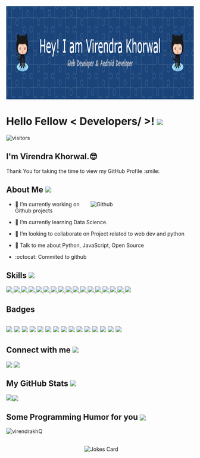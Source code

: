 
<div align="center">
<img width="100%" height = "250px" src="./github-header-image.png" alt="cover" />
</div>

<h1> Hello Fellow < Developers/ >! <img src = "https://raw.githubusercontent.com/MartinHeinz/MartinHeinz/master/wave.gif" width = 50px> </h1>
<p align='center'>

![visitors](https://visitor-badge.glitch.me/badge?page_id=Virendra-khorwal.Virendra-khorwal)
 
 ## I'm Virendra Khorwal.😎

</p>
<div size='20px'>  Thank You for taking the time to view my GitHub Profile :smile: 
</div>

<h2> About Me <img src = "https://media0.giphy.com/media/KDDpcKigbfFpnejZs6/giphy.gif?cid=ecf05e47oy6f4zjs8g1qoiystc56cu7r9tb8a1fe76e05oty&rid=giphy.gif" width = 100px></h2>

<img width="55%" align="right" alt="Github" src="https://raw.githubusercontent.com/onimur/.github/master/.resources/git-header.svg" />


- 🔭 I’m currently working on Github projects


- 🌱 I’m currently learning Data Science.
 

- 👯 I’m looking to collaborate on Project related to web dev and python 

- 💬 Talk to me about Python, JavaScript, Open Source 

- :octocat: Commited to github

<h2> Skills <img src = "https://media2.giphy.com/media/QssGEmpkyEOhBCb7e1/giphy.gif?cid=ecf05e47a0n3gi1bfqntqmob8g9aid1oyj2wr3ds3mg700bl&rid=giphy.gif" width = 32px padding =12px > </h2>
<a href= https://github.com/Virendra-khorwal?tab=repositories&q=&type=&language=python&sort= > <img width ='32px' src ='https://raw.githubusercontent.com/rahulbanerjee26/githubAboutMeGenerator/main/icons/python.svg'> </a>
<a href= https://github.com/Virendra-khorwal?tab=repositories&q=&type=&language=reactjs&sort= > <img width ='32px' src ='https://raw.githubusercontent.com/rahulbanerjee26/githubAboutMeGenerator/main/icons/reactjs.svg'> </a>
<a href= https://github.com/Virendra-khorwal?tab=repositories&q=&type=&language=javascript&sort= > <img width ='32px' src ='https://raw.githubusercontent.com/rahulbanerjee26/githubAboutMeGenerator/main/icons/javascript.svg'> </a>
<a href= https://github.com/Virendra-khorwal?tab=repositories&q=&type=&language=c&sort= > <img width ='32px' src ='https://raw.githubusercontent.com/rahulbanerjee26/githubAboutMeGenerator/main/icons/c.svg'> </a>
<a href= https://github.com/Virendra-khorwal?tab=repositories&q=&type=&language=cpp&sort= > <img width ='32px' src ='https://raw.githubusercontent.com/rahulbanerjee26/githubAboutMeGenerator/main/icons/cpp.svg'> </a>
<a href= https://github.com/Virendra-khorwal?tab=repositories&q=&type=&language=android&sort= > <img width ='32px' src ='https://raw.githubusercontent.com/rahulbanerjee26/githubAboutMeGenerator/main/icons/android.svg'> </a>
<a href= https://github.com/Virendra-khorwal?tab=repositories&q=&type=&language=blender&sort= > <img width ='32px' src ='https://raw.githubusercontent.com/rahulbanerjee26/githubAboutMeGenerator/main/icons/blender.svg'> </a>
<a href= https://github.com/Virendra-khorwal?tab=repositories&q=&type=&language=bootstrap&sort= > <img width ='32px' src ='https://raw.githubusercontent.com/rahulbanerjee26/githubAboutMeGenerator/main/icons/bootstrap.svg'> </a>
<a href= https://github.com/Virendra-khorwal?tab=repositories&q=&type=&language=css&sort= > <img width ='32px' src ='https://raw.githubusercontent.com/rahulbanerjee26/githubAboutMeGenerator/main/icons/css.svg'> </a>
<a href= https://github.com/Virendra-khorwal?tab=repositories&q=&type=&language=figma&sort= > <img width ='32px' src ='https://raw.githubusercontent.com/rahulbanerjee26/githubAboutMeGenerator/main/icons/figma.svg'> </a>
<a href= https://github.com/Virendra-khorwal?tab=repositories&q=&type=&language=github&sort= > <img width ='32px' src ='https://raw.githubusercontent.com/rahulbanerjee26/githubAboutMeGenerator/main/icons/github.svg'> </a>
<a href= https://github.com/Virendra-khorwal?tab=repositories&q=&type=&language=linux&sort= > <img width ='32px' src ='https://raw.githubusercontent.com/rahulbanerjee26/githubAboutMeGenerator/main/icons/linux.svg'> </a>
<a href= https://github.com/Virendra-khorwal?tab=repositories&q=&type=&language=kotlin&sort= > <img width ='32px' src ='https://raw.githubusercontent.com/rahulbanerjee26/githubAboutMeGenerator/main/icons/kotlin.svg'> </a>
<a href= https://github.com/Virendra-khorwal?tab=repositories&q=&type=&language=mysql&sort= > <img width ='32px' src ='https://raw.githubusercontent.com/rahulbanerjee26/githubAboutMeGenerator/main/icons/mysql.svg'> </a>
<a href= https://github.com/Virendra-khorwal?tab=repositories&q=&type=&language=photoshop&sort= > <img width ='32px' src ='https://raw.githubusercontent.com/rahulbanerjee26/githubAboutMeGenerator/main/icons/photoshop.svg'> </a>
<a href= https://github.com/Virendra-khorwal?tab=repositories&q=&type=&language=sass&sort= > <img width ='32px' src ='https://raw.githubusercontent.com/rahulbanerjee26/githubAboutMeGenerator/main/icons/sass.svg'> </a>
<a href= https://github.com/Virendra-khorwal?tab=repositories&q=&type=&language=unreal&sort= > <img width ='32px' src ='https://raw.githubusercontent.com/rahulbanerjee26/githubAboutMeGenerator/main/icons/unreal.svg'> </a>
 
 <h2>Badges<h2>
  <img src='https://img.shields.io/badge/Python-3776AB?style=for-the-badge&logo=python&logoColor=white'>
  <img src='https://img.shields.io/badge/HTML5-E34F26?style=for-the-badge&logo=html5&logoColor=white'>
  <img src='https://img.shields.io/badge/CSS3-1572B6?style=for-the-badge&logo=css3&logoColor=white'>
  <img src='https://img.shields.io/badge/JavaScript-323330?style=for-the-badge&logo=javascript&logoColor=F7DF1E'>
  <img src='https://img.shields.io/badge/C-00599C?style=for-the-badge&logo=c&logoColor=white'>
  <img src='https://img.shields.io/badge/C%2B%2B-00599C?style=for-the-badge&logo=c%2B%2B&logoColor=white'>
  <img src='https://img.shields.io/badge/Kotlin-0095D5?&style=for-the-badge&logo=kotlin&logoColor=white'>
  <img src='https://img.shields.io/badge/-Unreal%20Engine-313131?style=for-the-badge&logo=unreal-engine&logoColor=white'>
  <img src='https://img.shields.io/badge/Adobe-Photoshop-31A8FF?style=for-the-badge&logo=Adobe-Photoshop&labelColor=0a446b&logoWidth=15'>
  <img src='https://img.shields.io/badge/Adobe%20Illustrator-FF9A00?style=for-the-badge&logo=adobe%20illustrator&logoColor=white'>
  <img src='https://img.shields.io/badge/Figma-F24E1E?style=for-the-badge&logo=figma&logoColor=white'>
  <img src='https://img.shields.io/badge/Dribbble-EA4C89?style=for-the-badge&logo=dribbble&logoColor=white'>
  <img src='https://img.shields.io/badge/Android_Studio-3DDC84?style=for-the-badge&logo=android-studio&logoColor=white'>
  <img src='https://img.shields.io/badge/Visual_Studio_Code-0078D4?style=for-the-badge&logo=visual%20studio%20code&logoColor=white'>
  <img src='https://img.shields.io/badge/Node.js-339933?style=for-the-badge&logo=nodedotjs&logoColor=white'>



<h2> Connect with me <img src='https://raw.githubusercontent.com/ShahriarShafin/ShahriarShafin/main/Assets/handshake.gif' width="100px"> </h2>
<a href = 'https://www.linkedin.com/in/virendra-khorwal'> <img width = '100px' align= 'center' src="https://img.shields.io/badge/LinkedIn-0077B5?style=for-the-badge&logo=linkedin&logoColor=white"/></a> 
<a href = 'https://dev.to/virendrakhorwal'> <img width = '100px' align= 'center' src="https://img.shields.io/badge/dev.to-0A0A0A?style=for-the-badge&logo=dev.to&logoColor=white"/></a> 



<h2> My GitHub Stats <img src='https://media1.giphy.com/media/du3J3cXyzhj75IOgvA/giphy.gif?cid=ecf05e47x2g034i9pzwtzzsd3xgg2w9nr94t4tflbbgo3008&rid=giphy.gif' width='32px'> </h2>

<!-- <a href="https://github.com/anuraghazra/github-readme-stats"> -->
<img align="left" src="https://github-readme-stats.vercel.app/api?username=Virendra-khorwal&count_private=true&show_icons=true&theme=tokyonight" />
</a>
<!-- <a href="https://github.com/anuraghazra/convoychat"> -->
<img align="center" src="https://github-readme-stats.vercel.app/api/top-langs/?username=Virendra-khorwal&theme=tokyonight" />
</a>

<h2> Some Programming Humor for you <img align ='center' src='https://media2.giphy.com/media/UQDSBzfyiBKvgFcSTw/giphy.gif?cid=ecf05e47p3cd513axbek3f56ti3jzizq8hincw20jauyyfyw&rid=giphy.gif' width = '32px'></h2>
 
 <p><a href="https://www.buymeacoffee.com/virendrakhQ"> <img align="left" src="https://cdn.buymeacoffee.com/buttons/v2/default-yellow.png" height="50" width="210" alt="virendrakhQ" /></a></p><br><br>

![Jokes Card](https://readme-jokes.vercel.app/api?theme=default)




